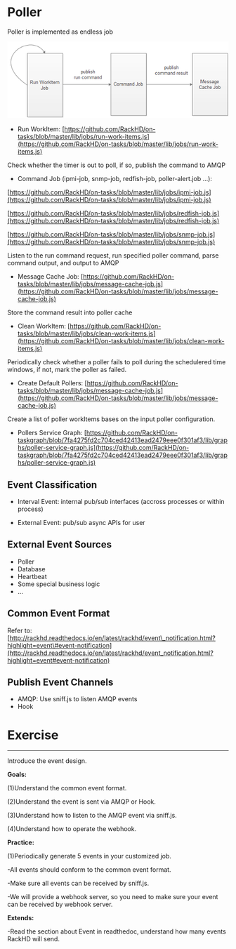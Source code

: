 # Poller

Poller is implemented as endless job

![](/assets/normal-poll-sequence.png)

* Run WorkItem: [https://github.com/RackHD/on-tasks/blob/master/lib/jobs/run-work-items.js](https://github.com/RackHD/on-tasks/blob/master/lib/jobs/run-work-items.js)

Check whether the timer is out to poll, if so, publish the command to AMQP

* Command Job \(ipmi-job, snmp-job, redfish-job, poller-alert.job ...\):

[https://github.com/RackHD/on-tasks/blob/master/lib/jobs/ipmi-job.js](https://github.com/RackHD/on-tasks/blob/master/lib/jobs/ipmi-job.js)

[https://github.com/RackHD/on-tasks/blob/master/lib/jobs/redfish-job.js](https://github.com/RackHD/on-tasks/blob/master/lib/jobs/redfish-job.js)

[https://github.com/RackHD/on-tasks/blob/master/lib/jobs/snmp-job.js](https://github.com/RackHD/on-tasks/blob/master/lib/jobs/snmp-job.js)

Listen to the run command request, run specified poller command, parse command output, and output to AMQP

* Message Cache Job: [https://github.com/RackHD/on-tasks/blob/master/lib/jobs/message-cache-job.js](https://github.com/RackHD/on-tasks/blob/master/lib/jobs/message-cache-job.js)

Store the command result into poller cache

* Clean WorkItem: [https://github.com/RackHD/on-tasks/blob/master/lib/jobs/clean-work-items.js](https://github.com/RackHD/on-tasks/blob/master/lib/jobs/clean-work-items.js)

Periodically check whether a poller fails to poll during the schedulered time windows, if not, mark the poller as failed.

* Create Default Pollers: [https://github.com/RackHD/on-tasks/blob/master/lib/jobs/message-cache-job.js](https://github.com/RackHD/on-tasks/blob/master/lib/jobs/message-cache-job.js)

Create a list of poller workItems bases on the input poller configuration.

* Pollers Service Graph: [https://github.com/RackHD/on-taskgraph/blob/7fa4275fd2c704ced42413ead2479eee0f301af3/lib/graphs/poller-service-graph.js](https://github.com/RackHD/on-taskgraph/blob/7fa4275fd2c704ced42413ead2479eee0f301af3/lib/graphs/poller-service-graph.js)

## Event Classification

* Interval Event: internal pub/sub interfaces \(accross processes or within process\)

* External Event: pub/sub async APIs for user

## External Event Sources

* Poller
* Database
* Heartbeat
* Some special business logic
* ...

## Common Event Format

Refer to: [http://rackhd.readthedocs.io/en/latest/rackhd/event\_notification.html?highlight=event\#event-notification](http://rackhd.readthedocs.io/en/latest/rackhd/event_notification.html?highlight=event#event-notification)

## Publish Event Channels

* AMQP: Use sniff.js to listen AMQP events
* Hook

# Exercise

---

Introduce the event design.

**Goals:**

\(1\)Understand the common event format.

\(2\)Understand the event is sent via AMQP or Hook.

\(3\)Understand how to listen to the AMQP event via sniff.js.

\(4\)Understand how to operate the webhook.

**Practice:**

\(1\)Periodically generate 5 events in your customized job.

-All events should conform to the common event format.

-Make sure all events can be received by sniff.js.

-We will provide a webhook server, so you need to make sure your event can be received by webhook server.

**Extends:**

-Read the section about Event in readthedoc, understand how many events RackHD will send.

